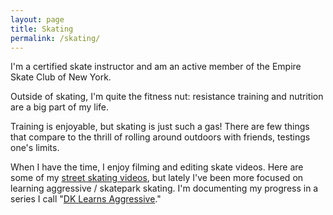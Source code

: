 ```yaml
---
layout: page
title: Skating
permalink: /skating/
---
```


I'm a certified skate instructor and am an active member of the Empire Skate Club of New York.

Outside of skating, I'm quite the fitness nut: resistance training and nutrition are a big part of my life. 

Training is enjoyable, but skating is just such a gas! There are few things that compare to the thrill of rolling around outdoors with friends, testings one's limits.

When I have the time, I enjoy filming and editing skate videos. Here are some of my [street skating videos](https://www.youtube.com/watch?v=LC3faUkMJXo&list=PLGxmb2F67Kd7Nw_EQm1cNWdQhYOs0rmz6), but lately I've been more focused on learning aggressive / skatepark skating. I'm documenting my progress in a series I call "[DK Learns Aggressive](https://www.youtube.com/playlist?list=PLYZJq-Wn4ntWwbAdXKbSDucUzDvlv0jDz)."

